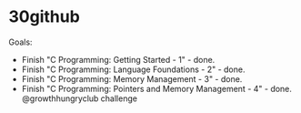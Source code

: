 # 30github
Goals:
- Finish "C Programming: Getting Started - 1" - done.
- Finish "C Programming: Language Foundations - 2" - done.
- Finish "C Programming: Memory Management - 3" - done.
- Finish "C Programming: Pointers and Memory Management - 4" - done.  
@growthhungryclub challenge
